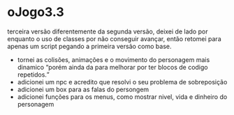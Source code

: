 # oJogo3.3

terceira versão diferentemente da segunda versão, deixei de lado por enquanto o uso de classes por não conseguir avançar, então retomei para apenas um script pegando a primeira versão como base. 
<ul>
  <li>tornei as colisões, animações e o movimento do personagem mais dinamico <q>porém ainda da para melhorar por ter blocos de codigo repetidos.</q></li>
  <li>adicionei um npc e acredito que resolvi o seu problema de sobreposição</li>
  <li>adicionei um box para as falas do persongem</li>
  <li>adicionei  funções para os menus, como mostrar nivel, vida e dinheiro do personagem</li>
</ul>
